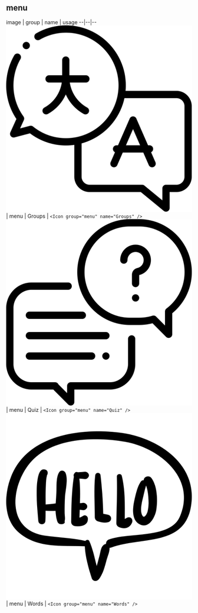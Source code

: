 ## menu

image | group | name | usage
--|--|--
![](./menu/Groups.svg) | menu | Groups | `<Icon group="menu" name="Groups" />`
![](./menu/Quiz.svg) | menu | Quiz | `<Icon group="menu" name="Quiz" />`
![](./menu/Words.svg) | menu | Words | `<Icon group="menu" name="Words" />`